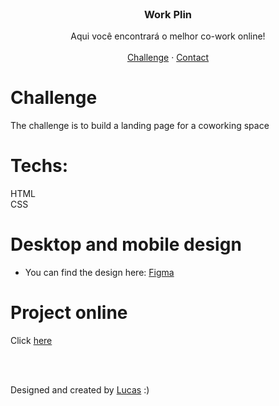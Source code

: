 <br />
<p align="center">
  <h3 align="center">Work Plin</h3>

  <p align="center">
    Aqui você encontrará o melhor co-work online!
       <br />
    <br />
    <a href="https://github.com/lubomfim/work-plin">Challenge</a>
    ·
    <a href="https://www.linkedin.com/in/lubomfim">Contact</a>
  </p>
</p>

# Challenge

The challenge is to build a landing page for a coworking space

# Techs:

HTML<br>
CSS


# Desktop and mobile design

- You can find the design here: <a href="https://www.figma.com/file/m95CWMbgT372P5ytrlSluF/Work-Plin?node-id=0%3A1">Figma</a>

# Project online

Click <a href="https://rhayssadandara.github.io/work-plin/">here</a>

<br><br>

Designed and created by <a href="https://github.com/lubomfim">Lucas</a> :)
